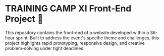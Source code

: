 # TRAINING CAMP XI Front-End Project 🚀

This repository contains the front-end of a website developed within a 36-hour sprint. Built to address the event's specific theme and challenges, this project highlights rapid prototyping, responsive design, and creative problem-solving under tight deadlines.
